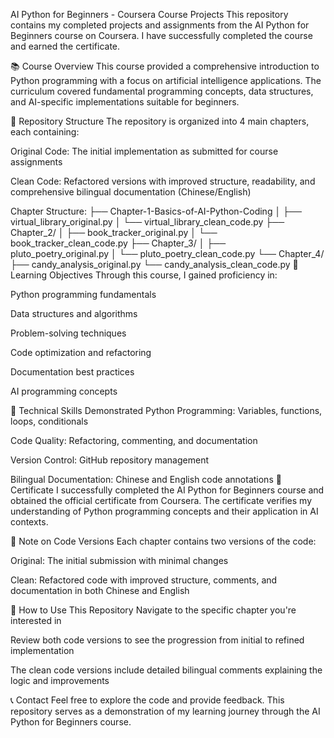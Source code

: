 AI Python for Beginners - Coursera Course Projects
This repository contains my completed projects and assignments from the AI Python for Beginners course on Coursera. I have successfully completed the course and earned the certificate.

📚 Course Overview
This course provided a comprehensive introduction to Python programming with a focus on artificial intelligence applications. The curriculum covered fundamental programming concepts, data structures, and AI-specific implementations suitable for beginners.

📁 Repository Structure
The repository is organized into 4 main chapters, each containing:

Original Code: The initial implementation as submitted for course assignments

Clean Code: Refactored versions with improved structure, readability, and comprehensive bilingual documentation (Chinese/English)

Chapter Structure:
├── Chapter-1-Basics-of-AI-Python-Coding
│   ├── virtual_library_original.py
│   └── virtual_library_clean_code.py
├── Chapter_2/
│   ├── book_tracker_original.py
│   └── book_tracker_clean_code.py
├── Chapter_3/
│   ├── pluto_poetry_original.py
│   └── pluto_poetry_clean_code.py
└── Chapter_4/
    ├── candy_analysis_original.py
    └── candy_analysis_clean_code.py
🎯 Learning Objectives
Through this course, I gained proficiency in:

Python programming fundamentals

Data structures and algorithms

Problem-solving techniques

Code optimization and refactoring

Documentation best practices

AI programming concepts

🔧 Technical Skills Demonstrated
Python Programming: Variables, functions, loops, conditionals

Code Quality: Refactoring, commenting, and documentation

Version Control: GitHub repository management

Bilingual Documentation: Chinese and English code annotations
📄 Certificate
I successfully completed the AI Python for Beginners course and obtained the official certificate from Coursera. The certificate verifies my understanding of Python programming concepts and their application in AI contexts.

📝 Note on Code Versions
Each chapter contains two versions of the code:

Original: The initial submission with minimal changes

Clean: Refactored code with improved structure, comments, and documentation in both Chinese and English

🚀 How to Use This Repository
Navigate to the specific chapter you're interested in

Review both code versions to see the progression from initial to refined implementation

The clean code versions include detailed bilingual comments explaining the logic and improvements

📞 Contact
Feel free to explore the code and provide feedback. This repository serves as a demonstration of my learning journey through the AI Python for Beginners course.

